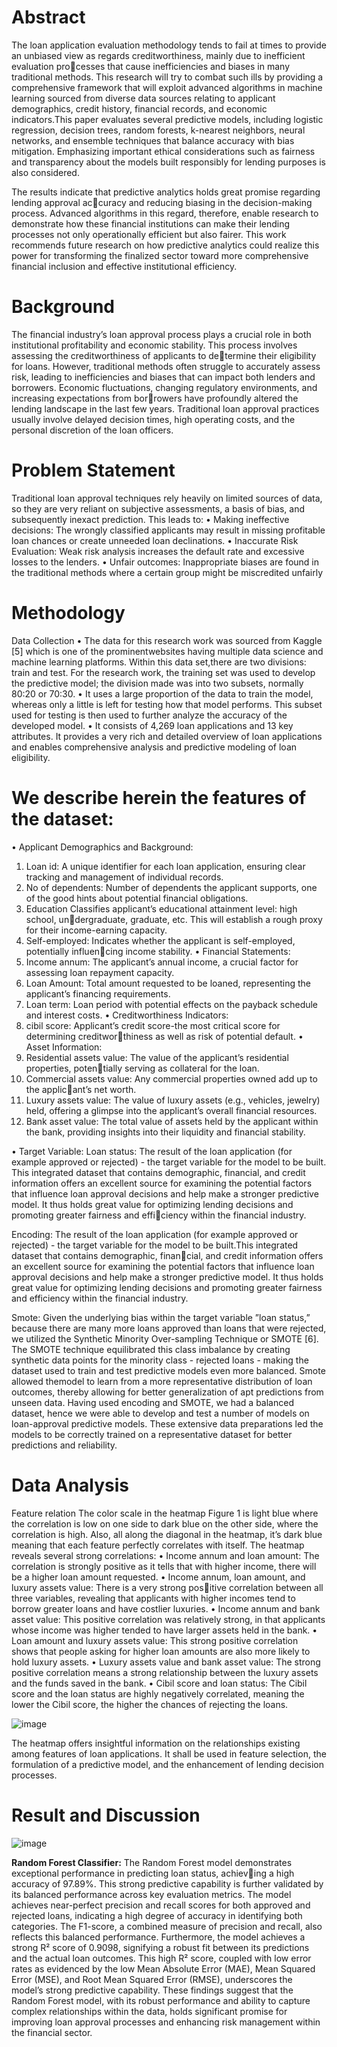 # Abstract

The loan application evaluation methodology tends to fail at times
to provide an unbiased view as regards creditworthiness, mainly due to inefficient evaluation processes that cause inefficiencies and biases in many traditional methods. This 
research will try to combat such ills by providing a comprehensive framework that will exploit advanced algorithms in machine learning sourced from diverse data sources relating to applicant demographics, credit history, financial records, and economic indicators.This paper evaluates several predictive models, including logistic regression, decision trees, random forests, k-nearest neighbors, neural networks, and ensemble techniques that balance accuracy with bias mitigation. Emphasizing important ethical considerations such as fairness and transparency about the models built responsibly for lending purposes is also considered.

The results indicate that predictive analytics holds great promise regarding lending approval accuracy and reducing biasing in the decision-making process. Advanced algorithms in this regard, therefore, enable research to demonstrate how these financial institutions can make their lending processes not only operationally efficient but also fairer. This work recommends future research on how predictive analytics could realize this power for transforming the finalized sector toward
more comprehensive financial inclusion and effective institutional efficiency.

# Background
The financial industry’s loan approval process plays a crucial role in both institutional profitability and economic stability. This process involves assessing the creditworthiness of applicants to determine their eligibility for loans. However, traditional methods often struggle to accurately assess risk, leading to inefficiencies and biases that can impact both lenders and borrowers.
Economic fluctuations, changing regulatory environments, and increasing expectations from borrowers have profoundly altered the lending landscape in the last few years. Traditional loan approval practices usually involve delayed decision times, high operating costs, and the personal discretion of the loan officers.

#  Problem Statement
Traditional loan approval techniques rely heavily on limited sources of data, so they are very reliant on subjective assessments, a basis of bias, and subsequently inexact prediction. This leads to:
• Making ineffective decisions: The wrongly classified applicants may result in missing
profitable loan chances or create unneeded loan declinations.
• Inaccurate Risk Evaluation: Weak risk analysis increases the default rate and excessive
losses to the lenders.
• Unfair outcomes: Inappropriate biases are found in the traditional methods where a certain
group might be miscredited unfairly

#  Methodology
 Data Collection
• The data for this research work was sourced from Kaggle [5] which is one of the prominentwebsites having multiple data science and machine learning platforms. Within this data set,there are two divisions: train and test. For the research work, the training set was used to develop the predictive model; the division made was into two subsets, normally 80:20 or 70:30.
• It uses a large proportion of the data to train the model, whereas only a little is left for testing how that model performs. This subset used for testing is then used to further analyze the accuracy of the developed model.
• It consists of 4,269 loan applications and 13 key attributes. It provides a very rich and detailed overview of loan applications and enables comprehensive analysis and predictive modeling of loan eligibility.

# We describe herein the features of the dataset:
• Applicant Demographics and Background:
1. Loan id: A unique identifier for each loan application, ensuring clear tracking and management of individual records.
2. No of dependents: Number of dependents the applicant supports, one of the good hints about potential financial obligations.
3. Education Classifies applicant’s educational attainment level: high school, undergraduate, graduate, etc. This will establish a rough proxy for their income-earning
capacity.
4. Self-employed: Indicates whether the applicant is self-employed, potentially influencing income stability.
• Financial Statements:
1. Income annum: The applicant’s annual income, a crucial factor for assessing loan repayment capacity.
2. Loan Amount: Total amount requested to be loaned, representing the applicant’s financing requirements.
3. Loan term: Loan period with potential effects on the payback schedule and interest costs.
• Creditworthiness Indicators:
1. cibil score: Applicant’s credit score-the most critical score for determining creditworthiness as well as risk of potential default.
• Asset Information:
1. Residential assets value: The value of the applicant’s residential properties, potentially serving as collateral for the loan.
2. Commercial assets value: Any commercial properties owned add up to the applicant’s net worth.
3. Luxury assets value: The value of luxury assets (e.g., vehicles, jewelry) held, offering
a glimpse into the applicant’s overall financial resources.
4. Bank asset value: The total value of assets held by the applicant within the bank,
providing insights into their liquidity and financial stability.

• Target Variable:
Loan status: The result of the loan application (for example approved or rejected) - the target variable for the model to be built. This integrated dataset that contains demographic, financial, and credit information offers an excellent source for examining the potential factors that influence loan approval decisions and help make a stronger predictive model. It thus holds great value for optimizing lending decisions and promoting greater fairness and efficiency within the financial industry.

Encoding: The result of the loan application (for example approved or rejected) - the target variable for the model to be built.This integrated dataset that contains demographic, financial, and credit information offers an excellent source for examining the potential factors that influence loan approval decisions and help make a stronger predictive model. It thus holds great value for optimizing lending decisions and promoting greater fairness and efficiency
within the financial industry.

Smote: Given the underlying bias within the target variable ”loan status,” because there are many more loans approved than loans that were rejected, we utilized the Synthetic Minority Over-sampling Technique or SMOTE [6]. The SMOTE technique equilibrated this class imbalance by creating synthetic data points for the minority class - rejected loans - making the dataset used to train and test predictive models even more balanced. Smote allowed themodel to learn from a more representative distribution of loan outcomes, thereby allowing for better generalization of apt predictions from unseen data. Having used encoding and SMOTE, we had a balanced dataset, hence we were able to develop and test a number of models on loan-approval predictive models. These extensive data preparations led the models to be correctly trained on a representative dataset for better predictions and reliability.

# Data Analysis
Feature relation
The color scale in the heatmap Figure 1 is light blue where the correlation is low on one side to
dark blue on the other side, where the correlation is high. Also, all along the diagonal in the
heatmap, it’s dark blue meaning that each feature perfectly correlates with itself.
The heatmap reveals several strong correlations:
• Income annum and loan amount: The correlation is strongly positive as it tells that
with higher income, there will be a higher loan amount requested.
• Income annum, loan amount, and luxury assets value: There is a very strong positive correlation between all three variables, revealing that applicants with higher incomes
tend to borrow greater loans and have costlier luxuries.
• Income annum and bank asset value: This positive correlation was relatively strong,
in that applicants whose income was higher tended to have larger assets held in the bank.
• Loan amount and luxury assets value: This strong positive correlation shows that
people asking for higher loan amounts are also more likely to hold luxury assets.
• Luxury assets value and bank asset value: The strong positive correlation means a
strong relationship between the luxury assets and the funds saved in the bank.
• Cibil score and loan status: The Cibil score and the loan status are highly negatively
correlated, meaning the lower the Cibil score, the higher the chances of rejecting the loans.

![image](https://github.com/user-attachments/assets/0f2dac46-16a9-42ae-8ddf-e664258f6142)

The heatmap offers insightful information on the relationships existing among features of loan
applications. It shall be used in feature selection, the formulation of a predictive model, and the
enhancement of lending decision processes.

 # Result and Discussion

 ![image](https://github.com/user-attachments/assets/00023cf9-179b-4349-bc8c-6001df347ff2)

 **Random Forest Classifier:**
The Random Forest model demonstrates exceptional performance in predicting loan status, achieving a high accuracy of 97.89%. This strong predictive capability is further validated by its balanced performance across key evaluation metrics. The model achieves near-perfect precision and recall scores for both approved and rejected loans, indicating a high degree of accuracy in identifying both categories. The F1-score, a combined measure of precision and recall, also reflects this balanced performance. Furthermore, the model achieves a strong R² score of 0.9098, signifying a robust fit between its predictions and the actual loan outcomes. This high R² score, coupled with low error rates as evidenced by the low Mean Absolute Error (MAE), Mean Squared Error (MSE), and Root Mean Squared Error (RMSE), underscores the model’s strong predictive capability. These findings suggest that the Random Forest model, with its robust performance and ability to capture complex relationships within the data, holds significant promise for improving loan approval processes and enhancing risk management within the financial sector.
